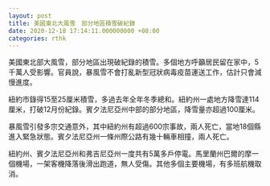 ```yaml
---
layout: post
title: 美國東北大風雪　部分地區積雪破紀錄
date: 2020-12-18 17:14:11.000000000 +08:00
categories: rthk
---
```


美國東北部大風雪，部分地區出現破紀錄的積雪。多個地方呼籲居民留在家中，5千萬人受影響。官員說，暴風雪不會打亂新型冠狀病毒疫苗運送工作，估計只會減慢進度。

紐約市錄得15至25厘米積雪，多過去年全年冬季總和。紐約州一處地方降雪達114厘米，打破12月份紀錄。賓夕法尼亞州中部的部分地區，降雪量亦超過100厘米。

暴風雪引發多宗交通意外，其中紐約州有超過600宗事故，兩人死亡，當地18個縣進入緊急狀態。賓夕法尼亞州一條州際公路有幾十輛車相撞，兩人死亡。

紐約州、賓夕法尼亞州和弗吉尼亞州一度共有5萬多戶停電。馬里蘭州巴爾的摩一個機場，一架客機降落後滑出跑道，無人受傷。其他多個主要機場，有多班航機取消。
